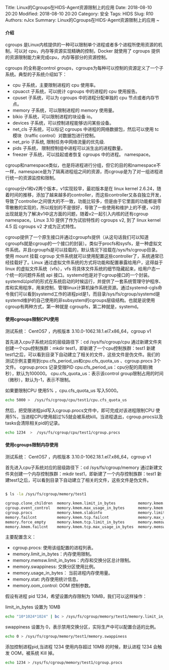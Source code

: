 Title: Linux的Cgroups在HIDS-Agent资源限制上的应用 
Date: 2018-08-10 20:20
Modified: 2018-08-10 20:20
Category: 安全
Tags: HIDS
Slug: R10 
Authors: nJcx
Summary: Linux的Cgroups在HIDS-Agent资源限制上的应用 ~


#### 介绍


cgroups 是Linux内核提供的一种可以限制单个进程或者多个进程所使用资源的机制，可以对 cpu，内存等资源实现精确的控制，Docker 就使用了 cgroups 提供的资源限制能力来完成cpu，内存等部分的资源控制。

cgroups 的全称是control groups，cgroups为每种可以控制的资源定义了一个子系统。典型的子系统介绍如下：

- cpu 子系统，主要限制进程的 cpu 使用率。
- cpuacct 子系统，可以统计 cgroups 中的进程的 cpu 使用报告。
- cpuset 子系统，可以为 cgroups 中的进程分配单独的 cpu 节点或者内存节点。
- memory 子系统，可以限制进程的 memory 使用量。
- blkio 子系统，可以限制进程的块设备 io。
- devices 子系统，可以控制进程能够访问某些设备。
- net_cls 子系统，可以标记 cgroups 中进程的网络数据包，然后可以使用 tc 模块（traffic control）对数据包进行控制。
- net_prio 子系统, 限制任务中网络流量的优先级.
- pids 子系统，  限制控制组中进程可以派生出的进程数量。
- freezer 子系统，可以挂起或者恢复 cgroups 中的进程。
namespace。


cgroup和namespace类似，也是将进程进行分组，但它的目的和namespace不一样，namespace是为了隔离进程组之间的资源，而cgroup是为了对一组进程进行统一的资源监控和限制。

cgroup分v1和v2两个版本，v1实现较早，最初版本是在 linux kernel 2.6.24，随着时间的推移，添加了越来越多的controller，而这些controller又各自独立开发，导致了controller之间很大的不一致，功能比较多，但是由于它里面的功能都是零零散散的实现的，所以规划的不是很好，导致了一些使用和维护上的不便，v2的出现就是为了解决v1中这方面的问题，随着v2一起引入内核的还有cgroup namespace。Linux 3.10 提供了作为试验特性的 cgroups v2, 到了 linux kernel 4.5 后 cgroups v2 才成为正式特性。


cgroup提供了一个原生接口并通过cgroupfs提供（从这句话我们可以知道cgroupfs就是cgroup的一个接口的封装）。类似于procfs和sysfs，是一种虚拟文件系统。并且cgroupfs是可以挂载的，默认情况下挂载在/sys/fs/cgroup目录。使用 mount 挂载 cgroup 文件系统就可以使用配置这些controller了，系统通常已经挂载好了。Linux 通过虚拟文件系统的方式将功能和配置暴露给用户，这得益于 linux 的虚拟文件系统（vfs），vfs 将具体文件系统的细节隐藏起来，给用户态一个统一的问题件系统 api 接口。systemd也是对于cgroup接口的一个封装。systemd以pid1的形式在系统启动的时候运行，并提供了一套系统管理守护程序、库和实用程序，用来控制、管理linux计算机操作系统资源。通过systemd-cgls命令我们可以看到systemd工作的进程pid是1，而目录/sys/fs/cgroup/systemd是systemd维护的自己使用的非subsystem的cgroups层级结构。也就是说使用cgroup有两种方式，第一种就是 cgroupfs，第二种就是，systemd。


#### 使用cgroups限制CPU使用

测试系统： CentOS7 ，内核版本 3.10.0-1062.18.1.el7.x86_64，cgroup v1

首先进入cpu子系统对应的层级路径下：cd /sys/fs/cgroup/cpu
通过新建文件夹创建一个cpu控制族群：mkdir test1，即新建了一个cpu控制族群：test1
新建test1之后，可以看到目录下自动建立了相关的文件，这些文件是伪文件。我们的测试示例主要用到cpu.cfs_period_us和cpu.cfs_quota_us 、cgroup.procs 3个文件。
cgroup.procs  记录受限PID
cpu.cfs_period_us：cpu分配的周期(微秒），默认为100000。
cpu.cfs_quota_us：表示该control group限制占用的时间（微秒），默认为-1，表示不限制。


如果要限制CPU 使用5% ，cpu.cfs_quota_us 写入5000。

```bash
echo 5000 >  /sys/fs/cgroup/cpu/test1/cpu.cfs_quota_us 
```

然后，把受限进程pid写入cgroup.procs文件中，即可完成对该进程限制CPU 使用5%，当进程CPU使用超过%5就会被系统kill。当进程退出，cgroup.procs以及tasks会清除相关pid的记录。

```bash
echo 1234  >  /sys/fs/cgroup/cpu/test1/cgroup.procs
```

#### 使用cgroups限制内存使用

测试系统： CentOS7 ，内核版本 3.10.0-1062.18.1.el7.x86_64，cgroup v1

首先进入cpu子系统对应的层级路径下：cd /sys/fs/cgroup/memory
通过新建文件夹创建一个内存控制族群：mkdir test1，即新建了一个内存控制族群：test1
新建test1之后，可以看到目录下自动建立了相关的文件，这些文件是伪文件。

```bash

$ ls -la /sys/fs/cgroup/memory/test1

cgroup.clone_children  memory.kmem.limit_in_bytes          memory.kmem.tcp.usage_in_bytes  memory.memsw.max_usage_in_bytes  memory.soft_limit_in_bytes  tasks
cgroup.event_control   memory.kmem.max_usage_in_bytes      memory.kmem.usage_in_bytes      memory.memsw.usage_in_bytes      memory.stat
cgroup.procs           memory.kmem.slabinfo                memory.limit_in_bytes           memory.move_charge_at_immigrate  memory.swappiness
memory.failcnt         memory.kmem.tcp.failcnt             memory.max_usage_in_bytes       memory.numa_stat                 memory.usage_in_bytes
memory.force_empty     memory.kmem.tcp.limit_in_bytes      memory.memsw.failcnt            memory.oom_control               memory.use_hierarchy
memory.kmem.failcnt    memory.kmem.tcp.max_usage_in_bytes  memory.memsw.limit_in_bytes     memory.pressure_level            notify_on_release

```

主要配置含义：

- cgroup.procs: 使用该组配置的进程列表。
- memory.limit_in_bytes：内存使用限制。
- memory.memsw.limit_in_bytes：内存和交换分区总计限制。
- memory.swappiness: 交换分区使用比例。
- memory.usage_in_bytes： 当前进程内存使用量。
- memory.stat: 内存使用统计信息。
- memory.oom_control: OOM 控制参数。


假设有进程 pid 1234，希望设置内存限制为 10MB，我们可以这样操作：

limit_in_bytes 设置为 10MB

```bash
echo "10*1024*1024" | bc > /sys/fs/cgroup/memory/test1/memory.limit_in_bytes
```

swappiness 设置为 0，表示禁用交换分区，实际生产中可以配置合适的比例。

```bash
echo 0 > /sys/fs/cgroup/memory/test1/memory.swappiness
```

添加控制进程pid,当进程 1234 使用内存超过 10MB 的时候，默认进程 1234 会触发 OOM，被系统 Kill 掉。

```bash
echo 1234 > /sys/fs/cgroup/memory/test1/cgroup.procs
```












